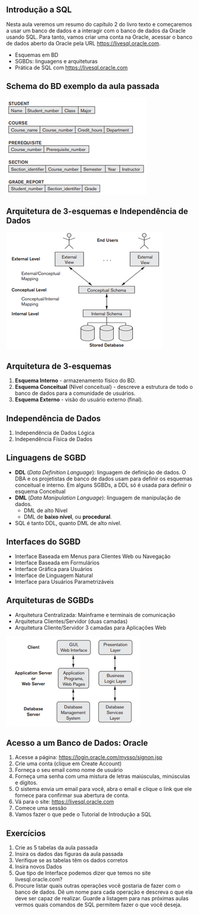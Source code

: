 ## Introdução a SQL

Nesta aula veremos um resumo do capítulo 2 do livro texto e começaremos a usar um banco de dados e a interagir com o banco de dados da Oracle usando SQL. Para tanto, vamos criar uma conta na Oracle, acessar o banco de dados aberto da Oracle pela URL https://livesql.oracle.com.

- Esquemas em BD
- SGBDs: linguagens e arquiteturas
- Prática de SQL com https://livesql.oracle.com

## Schema do BD exemplo da aula passada

![Esquema do exemplo de BD](schema.png)

## Arquitetura de 3-esquemas e Independência de Dados

![Arquitetura de 3-esquemas](arch-3-schema.png)

## Arquitetura de 3-esquemas

1. **Esquema Interno** - armazenamento físico do BD.
2. **Esquema Conceitual** (Nível conceitual) - descreve a estrutura de todo o banco de dados para a comunidade de usuários.
3. **Esquema Externo** - visão do usuário externo (final).

## Independência de Dados

1. Independência de Dados Lógica
2. Independência Física de Dados

## Linguagens de SGBD

- **DDL** (*Data Definition Language*): linguagem de definição de dados. O DBA e os projetistas de banco de dados usam para definir os esquemas conceitual e interno. Em alguns SGBDs, a DDL só é usada para definir o esquema Conceitual
- **DML** (*Data Manipulation Language*): linguagem de manipulação de dados.
  - DML de alto Nível
  - DML de **baixo nível**, ou **procedural**.
- SQL é tanto DDL, quanto DML de alto nível.

## Interfaces do SGBD

- Interface Baseada em Menus para Clientes Web ou Navegação
- Interface Baseada em Formulários
- Interface Gráfica para Usuários
- Interface de Linguagem Natural
- Interface para Usuários Parametrizáveis

## Arquiteturas de SGBDs

- Arquitetura Centralizada: Mainframe e terminais de comunicação
- Arquitetura Clientes/Servidor (duas camadas)
- Arquitetura Cliente/Servidor 3 camadas para Aplicações Web

![Arquitetura de 3 camadas](3-layer-arch.png)

## Acesso a um Banco de Dados: Oracle

1. Acesse a página: https://login.oracle.com/mysso/signon.jsp
2. Crie uma conta (clique em Create Account)
3. Forneça o seu email como nome de usuário
4. Forneça uma senha com uma mistura de letras maiúsculas, minúsculas e dígitos.
5. O sistema envia um email para você, abra o email e clique o link que ele fornece para confirmar sua abertura de conta.
6. Vá para o site: https://livesql.oracle.com
7. Comece uma sessão
8. Vamos fazer o que pede o Tutorial de Introdução a SQL

## Exercícios

1. Crie as 5 tabelas da aula passada
2. Insira os dados das figuras da aula passada
3. Verifique se as tabelas têm os dados corretos
4. Insira novos Dados
5. Que tipo de Interface podemos dizer que temos no site livesql.oracle.com?
5. Procure listar quais outras operações você gostaria de fazer com o banco de dados. Dê um nome para cada operação e descreva o que ela deve ser capaz de realizar. Guarde a listagem para nas próximas aulas vermos quais comandos de SQL permitem fazer o que você deseja.
